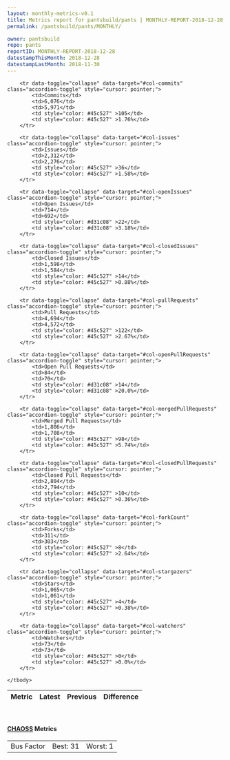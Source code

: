 ```yaml
---
layout: monthly-metrics-v0.1
title: Metrics report for pantsbuild/pants | MONTHLY-REPORT-2018-12-28 | 2018-12-28
permalink: /pantsbuild/pants/MONTHLY/

owner: pantsbuild
repo: pants
reportID: MONTHLY-REPORT-2018-12-28
datestampThisMonth: 2018-12-28
datestampLastMonth: 2018-11-30
---
```



<table class="table table-condensed" style="border-collapse:collapse;">
    <thead>
    <tr>
        <th>Metric</th>
        <th>Latest</th>
        <th>Previous</th>
        <th colspan="2" style="text-align: center;">Difference</th>
    </tr>
    </thead>
    <tbody>

        <tr data-toggle="collapse" data-target="#col-commits" class="accordion-toggle" style="cursor: pointer;">
            <td>Commits</td>
            <td>6,076</td>
            <td>5,971</td>
            <td style="color: #45c527" >105</td>
            <td style="color: #45c527" >1.76%</td>
        </tr>
        
        <tr data-toggle="collapse" data-target="#col-issues" class="accordion-toggle" style="cursor: pointer;">
            <td>Issues</td>
            <td>2,312</td>
            <td>2,276</td>
            <td style="color: #45c527" >36</td>
            <td style="color: #45c527" >1.58%</td>
        </tr>
        
        <tr data-toggle="collapse" data-target="#col-openIssues" class="accordion-toggle" style="cursor: pointer;">
            <td>Open Issues</td>
            <td>714</td>
            <td>692</td>
            <td style="color: #d31c08" >22</td>
            <td style="color: #d31c08" >3.18%</td>
        </tr>
        
        <tr data-toggle="collapse" data-target="#col-closedIssues" class="accordion-toggle" style="cursor: pointer;">
            <td>Closed Issues</td>
            <td>1,598</td>
            <td>1,584</td>
            <td style="color: #45c527" >14</td>
            <td style="color: #45c527" >0.88%</td>
        </tr>
        
        <tr data-toggle="collapse" data-target="#col-pullRequests" class="accordion-toggle" style="cursor: pointer;">
            <td>Pull Requests</td>
            <td>4,694</td>
            <td>4,572</td>
            <td style="color: #45c527" >122</td>
            <td style="color: #45c527" >2.67%</td>
        </tr>
        
        <tr data-toggle="collapse" data-target="#col-openPullRequests" class="accordion-toggle" style="cursor: pointer;">
            <td>Open Pull Requests</td>
            <td>84</td>
            <td>70</td>
            <td style="color: #d31c08" >14</td>
            <td style="color: #d31c08" >20.0%</td>
        </tr>
        
        <tr data-toggle="collapse" data-target="#col-mergedPullRequests" class="accordion-toggle" style="cursor: pointer;">
            <td>Merged Pull Requests</td>
            <td>1,806</td>
            <td>1,708</td>
            <td style="color: #45c527" >98</td>
            <td style="color: #45c527" >5.74%</td>
        </tr>
        
        <tr data-toggle="collapse" data-target="#col-closedPullRequests" class="accordion-toggle" style="cursor: pointer;">
            <td>Closed Pull Requests</td>
            <td>2,804</td>
            <td>2,794</td>
            <td style="color: #45c527" >10</td>
            <td style="color: #45c527" >0.36%</td>
        </tr>
        
        <tr data-toggle="collapse" data-target="#col-forkCount" class="accordion-toggle" style="cursor: pointer;">
            <td>Forks</td>
            <td>311</td>
            <td>303</td>
            <td style="color: #45c527" >8</td>
            <td style="color: #45c527" >2.64%</td>
        </tr>
        
        <tr data-toggle="collapse" data-target="#col-stargazers" class="accordion-toggle" style="cursor: pointer;">
            <td>Stars</td>
            <td>1,065</td>
            <td>1,061</td>
            <td style="color: #45c527" >4</td>
            <td style="color: #45c527" >0.38%</td>
        </tr>
        
        <tr data-toggle="collapse" data-target="#col-watchers" class="accordion-toggle" style="cursor: pointer;">
            <td>Watchers</td>
            <td>73</td>
            <td>73</td>
            <td style="color: #45c527" >0</td>
            <td style="color: #45c527" >0.0%</td>
        </tr>
        
    </tbody>
</table>
<br>
<h4><a target="_blank" href="https://chaoss.community/">CHAOSS</a> Metrics</h4>

<table class="table table-condensed" style="border-collapse:collapse;">
    <tbody>
        <td>Bus Factor</td>
        <td>Best: 31</td>
        <td>Worst: 1</td>
    </tbody>
</table>
